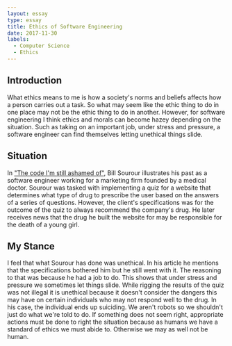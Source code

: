 ```yaml
---
layout: essay
type: essay
title: Ethics of Software Engineering
date: 2017-11-30
labels:
  - Computer Science
  - Ethics
---
```


## Introduction
What ethics means to me is how a society's norms and beliefs affects how a person carries out a task. So what may seem like the ethic thing to do in one place may not be the ethic thing to do in another. However, for software engineering I think ethics and morals can become hazey depending on the situation. Such as taking on an important job, under stress and pressure, a software engineer can find themselves letting unethical things slide.

## Situation
In <a href="https://medium.freecodecamp.org/the-code-im-still-ashamed-of-e4c021dff55e">"The code I'm still ashamed of"</a>, Bill Sourour illustrates his past as a software engineer working for a marketing firm founded by a medical doctor. Sourour was tasked with implementing a quiz for a website that determines what type of drug to prescribe the user based on the answers of a series of questions. However, the client's specifications was for the outcome of the quiz to always recommend the company's drug. He later receives news that the drug he built the website for may be responsible for the death of a young girl.

## My Stance
I feel that what Sourour has done was unethical. In his article he mentions that the specifications bothered him but he still went with it. The reasoning to that was because he had a job to do. This shows that under stress and pressure we sometimes let things slide. While rigging the results of the quiz was not illegal it is unethical because it doesn't consider the dangers this may have on certain individuals who may not respond well to the drug. In his case, the individual ends up suiciding. We aren't robots so we shouldn't just do what we're told to do. If something does not seem right, appropriate actions must be done to right the situation because as humans we have a standard of ethics we must abide to. Otherwise we may as well not be human.
